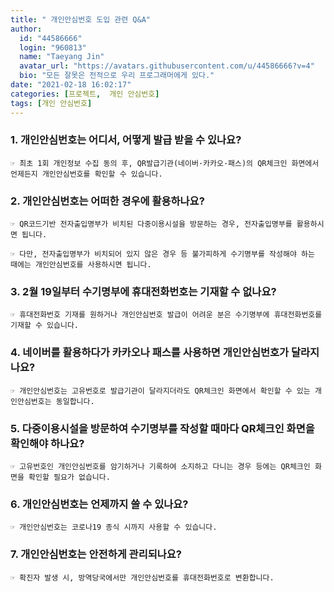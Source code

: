 ```yaml
---
title: " 개인안심번호 도입 관련 Q&A"
author:
  id: "44586666"
  login: "960813"
  name: "Taeyang Jin"
  avatar_url: "https://avatars.githubusercontent.com/u/44586666?v=4"
  bio: "모든 잘못은 전적으로 우리 프로그래머에게 있다."
date: "2021-02-18 16:02:17"
categories: [프로젝트,  개인 안심번호]
tags: [개인 안심번호]
---
```

### 1. 개인안심번호는 어디서, 어떻게 발급 받을 수 있나요?
 ```   
☞ 최초 1회 개인정보 수집 동의 후, QR발급기관(네이버·카카오·패스)의 QR체크인 화면에서 언제든지 개인안심번호를 확인할 수 있습니다.
 ```
 
 ###  2. 개인안심번호는 어떠한 경우에 활용하나요?
 ```
☞ QR코드기반 전자출입명부가 비치된 다중이용시설을 방문하는 경우, 전자출입명부를 활용하시면 됩니다.

☞ 다만, 전자출입명부가 비치되어 있지 않은 경우 등 불가피하게 수기명부를 작성해야 하는 때에는 개인안심번호를 사용하시면 됩니다. 
 ```
 
 ### 3. 2월 19일부터 수기명부에 휴대전화번호는 기재할 수 없나요?

```
☞ 휴대전화번호 기재를 원하거나 개인안심번호 발급이 어려운 분은 수기명부에 휴대전화번호를 기재할 수 있습니다.
```

### 4. 네이버를 활용하다가 카카오나 패스를 사용하면 개인안심번호가 달라지나요?
```
☞ 개인안심번호는 고유번호로 발급기관이 달라지더라도 QR체크인 화면에서 확인할 수 있는 개인안심번호는 동일합니다.
```

### 5. 다중이용시설을 방문하여 수기명부를 작성할 때마다 QR체크인 화면을 확인해야 하나요?
```
☞ 고유번호인 개인안심번호를 암기하거나 기록하여 소지하고 다니는 경우 등에는 QR체크인 화면을 확인할 필요가 없습니다.
```

###  6. 개인안심번호는 언제까지 쓸 수 있나요?
```
☞ 개인안심번호는 코로나19 종식 시까지 사용할 수 있습니다.
```

###  7. 개인안심번호는 안전하게 관리되나요?
```
☞ 확진자 발생 시, 방역당국에서만 개인안심번호를 휴대전화번호로 변환합니다.
```